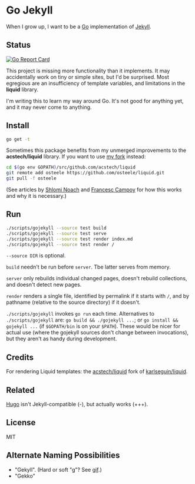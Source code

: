 # Go Jekyll

When I grow up, I want to be a [Go](https://golang.org) implementation of [Jekyll](https://jekyllrb.com).

## Status
[![Go Report Card](https://goreportcard.com/badge/github.com/osteele/gojekyll)](https://goreportcard.com/report/github.com/osteele/gojekyll)

This project is missing more functionality than it implements. It may accidentally work on tiny or simple sites, but I'd be surprised. Most egregious are an insufficiency of template variables, and limitations in the **liquid** library.

I'm writing this to learn my way around Go. It's not good for anything yet, and it may never come to anything.

## Install

```bash
go get -t
```

Sometimes this package benefits from my unmerged improvements to the **acstech/liquid** library. If you want to use [my fork](https://github.com/osteele/liquid) instead:

```bash
cd $(go env GOPATH)/src/github.com/acstech/liquid
git remote add osteele https://github.com/osteele/liquid.git
git pull -f osteele
```

(See articles by [Shlomi Noach](http://code.openark.org/blog/development/forking-golang-repositories-on-github-and-managing-the-import-path) and [Francesc Campoy](http://blog.campoy.cat/2014/03/github-and-go-forking-pull-requests-and.html) for how this works and why it is necessary.)

## Run

```bash
./scripts/gojekyll --source test build
./scripts/gojekyll --source test serve
./scripts/gojekyll --source test render index.md
./scripts/gojekyll --source test render /
```

`--source DIR` is optional.

`build` needn't be run before `server`. Tbe latter serves from memory.

`server` only rebuilds individual changed pages, doesn't rebuild collections, and doesn't detect new pages.

`render` renders a single file, identified by permalink if it starts with `/`, and by pathname (relative to the source directory) if it doesn't.

`./scripts/gojekyll` invokes `go run` each time. Alternatives to `./scripts/gojekyll` are: `go build && ./gojekyll ...`; or `go install && gojekyll ...` (if `$GOPATH/bin` is on your `$PATH`). These would be nicer for actual use (where the gojekyll sources don't change between invocations), but they aren't as handy during development.

## Credits

For rendering Liquid templates: the [acstech/liquid](https://github.com/acstech/liquid) fork of [karlseguin/liquid](https://github.com/karlseguin/liquid).

## Related

[Hugo](https://gohugo.io) isn't Jekyll-compatible (-), but actually works (+++).

## License

MIT

## Alternate Naming Possibilities

* "Gekyll". (Hard or soft "g"? See [gif](https://en.wikipedia.org/wiki/GIF#Pronunciation_of_GIF).)
* "Gekko"
